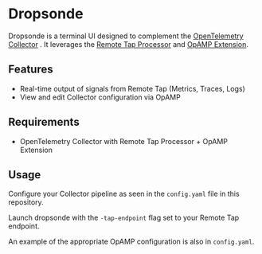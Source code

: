 # Dropsonde

Dropsonde is a terminal UI designed to complement the [OpenTelemetry
Collector](https://github.com/open-telemetry/opentelemetry-collector-contrib)
. It leverages
the [Remote Tap Processor](https://github.com/open-telemetry/opentelemetry-collector-contrib/tree/main/processor/remotetapprocessor)
and [OpAMP Extension](https://github.com/open-telemetry/opentelemetry-collector-contrib/tree/main/extension/opampextension).

## Features

- Real-time output of signals from Remote Tap (Metrics, Traces, Logs)
- View and edit Collector configuration via OpAMP

## Requirements

- OpenTelemetry Collector with Remote Tap Processor + OpAMP Extension

## Usage

Configure your Collector pipeline as seen in the `config.yaml` file in this 
repository. 

Launch dropsonde with the `-tap-endpoint` flag set to your Remote Tap endpoint.

An example of the appropriate OpAMP configuration is also in `config.yaml`.